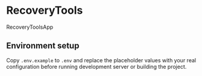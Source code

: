 # RecoveryTools
RecoveryToolsApp


## Environment setup

Copy `.env.example` to `.env` and replace the placeholder values with your real configuration before running development server or building the project.

